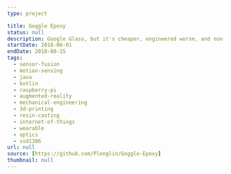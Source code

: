```yaml
---
type: project

title: Goggle Epoxy
status: null
description: Google Glass, but it's cheaper, engineered worse, and non-functional
startDate: 2018-06-01
endDate: 2018-08-15
tags:
  - sensor-fusion
  - motion-sensing
  - java
  - kotlin
  - raspberry-pi
  - augmented-reality
  - mechanical-engineering
  - 3d-printing
  - resin-casting
  - internet-of-things
  - wearable
  - optics
  - ssd1306
url: null
source: [https://github.com/Plenglin/Goggle-Epoxy]
thumbnail: null
---
```

